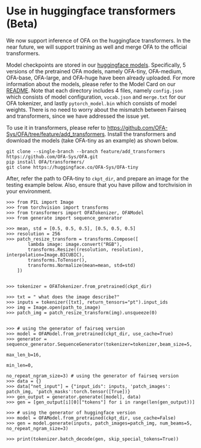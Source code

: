 # Use in huggingface transformers (Beta)

We now support inference of OFA on the huggingface transformers. In the near future, we will support training as well and merge OFA to the official transformers. 

Model checkpoints are stored in our [huggingface models](https://huggingface.co/OFA-Sys). Specifically, 5 versions of the pretrained OFA models, namely OFA-tiny, OFA-medium, OFA-base, OFA-large, and OFA-huge have been already uploaded. For more information about the models, please refer to the Model Card on our [README](https://github.com/OFA-Sys/OFA). 
Note that each directory includes 4 files, namely `config.json` which consists of model configuration, `vocab.json` and `merge.txt` for our OFA tokenizer, and lastly `pytorch_model.bin` which consists of model weights. There is no need to worry about the mismatch between Fairseq and transformers, since we have addressed the issue yet. 

To use it in transformers, please refer to https://github.com/OFA-Sys/OFA/tree/feature/add_transformers. Install the transformers and download the models (take OFA-tiny as an example) as shown below.

```
git clone --single-branch --branch feature/add_transformers https://github.com/OFA-Sys/OFA.git
pip install OFA/transformers/
git clone https://huggingface.co/OFA-Sys/OFA-tiny 
```

After, refer the path to OFA-tiny to `ckpt_dir`, and prepare an image for the testing example below. Also, ensure that you have pillow and torchvision in your environment. 

```
>>> from PIL import Image
>>> from torchvision import transforms
>>> from transformers import OFATokenizer, OFAModel
>>> from generate import sequence_generator

>>> mean, std = [0.5, 0.5, 0.5], [0.5, 0.5, 0.5]
>>> resolution = 256
>>> patch_resize_transform = transforms.Compose([
        lambda image: image.convert("RGB"),
        transforms.Resize((resolution, resolution), interpolation=Image.BICUBIC),
        transforms.ToTensor(), 
        transforms.Normalize(mean=mean, std=std)
    ])


>>> tokenizer = OFATokenizer.from_pretrained(ckpt_dir)

>>> txt = " what does the image describe?"
>>> inputs = tokenizer([txt], return_tensors="pt").input_ids
>>> img = Image.open(path_to_image)
>>> patch_img = patch_resize_transform(img).unsqueeze(0)


>>> # using the generator of fairseq version
>>> model = OFAModel.from_pretrained(ckpt_dir, use_cache=True)
>>> generator = sequence_generator.SequenceGenerator(tokenizer=tokenizer,beam_size=5,
                                                                      max_len_b=16,
                                                                      min_len=0,
                                                                      no_repeat_ngram_size=3) # using the generator of fairseq version
>>> data = {}
>>> data["net_input"] = {"input_ids": inputs, 'patch_images': patch_img, 'patch_masks':torch.tensor([True])}
>>> gen_output = generator.generate([model], data)
>>> gen = [gen_output[i][0]["tokens"] for i in range(len(gen_output))]

>>> # using the generator of huggingface version
>>> model = OFAModel.from_pretrained(ckpt_dir, use_cache=False)
>>> gen = model.generate(inputs, patch_images=patch_img, num_beams=5, no_repeat_ngram_size=3) 

>>> print(tokenizer.batch_decode(gen, skip_special_tokens=True))
```
